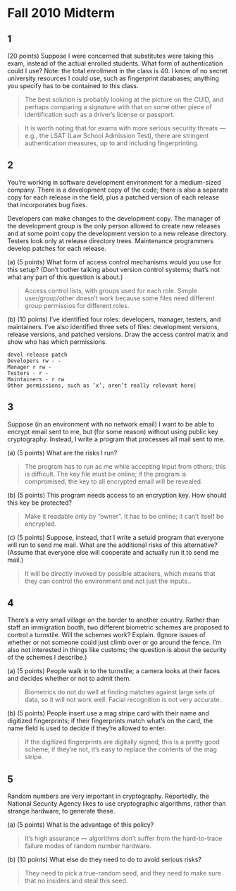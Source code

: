 # Fall 2010 Midterm

## 1
(20 points) Suppose I were concerned that substitutes were taking this exam, instead of the actual enrolled students. What form of authentication could I use? Note: the total enrollment in the class is 40. I know of no secret university resources I could use, such as fingerprint databases; anything you specify has to be contained to this class.

> The best solution is probably looking at the picture on the CUID, and perhaps comparing a signature with that on some other piece of identification such as a driver’s license or passport.

> It is worth noting that for exams with more serious security threats — e.g., the LSAT (Law School Admission Test), there are stringent authentication measures, up to and including fingerprinting.

## 2
You’re working in software development environment for a medium-sized company. There is a development copy of the code; there is also a separate copy for each release in the field, plus a patched version of each release that incorporates bug fixes.

Developers can make changes to the development copy. The manager of the development group is the only person allowed to create new releases and at some point copy the development version to a new release directory. Testers look only at release directory trees. Maintenance programmers develop patches for each release.
   
(a) (5 points) What form of access control mechanisms would you use for this setup? (Don’t bother
talking about version control systems; that’s not what any part of this question is about.)

> Access control lists, with groups used for each role. Simple user/group/other doesn’t work because some files need different group permissios for different roles.

(b) (10 points) I’ve identified four roles: developers, manager, testers, and maintainers. I’ve also identified three sets of files: development versions, release versions, and patched versions. Draw the access control matrix and show who has which permissions.

```
devel release patch
Developers rw - -
Manager r rw -
Testers - r -
Maintainers - r rw
Other permissions, such as ’x’, aren’t really relevant here|
```

## 3
Suppose (in an environment with no network email) I want to be able to encrypt email sent to me, but (for some reason) without using public key cryptography. Instead, I write a program that processes all
mail sent to me.

(a) (5 points) What are the risks I run?

> The program has to run as me while accepting input from others; this is difficult. The key file must be online; if the program is compromised, the key to all encrypted email will be revealed.

(b) (5 points) This program needs access to an encryption key. How should this key be protected?

> Make it readable only by ”owner”. It has to be online; it can’t itself be encrypted.

(c) (5 points) Suppose, instead, that I write a setuid program that everyone will run to send me mail. What are the additional risks of this alternative? (Assume that everyone else will cooperate and actually run it to send me mail.)

> It will be directly invoked by possible attackers, which means that they can control the environment
and not just the inputs..

## 4
There’s a very small village on the border to another country. Rather than staff an immigration booth, two different biometric schemes are proposed to control a turnstile. Will the schemes work? Explain.
(Ignore issues of whether or not someone could just climb over or go around the fence. I’m also not interested in things like customs; the question is about the security of the schemes I describe.)

(a) (5 points) People walk in to the turnstile; a camera looks at their faces and decides whether or not to admit them.

> Biometrics do not do well at finding matches against large sets of data, so it will not work well. Facial recognition is not very accurate.

(b) (5 points) People insert use a mag stripe card with their name and digitized fingerprints; if their fingerprints match what’s on the card, the name field is used to decide if they’re allowed to enter.

> If the digitized fingerprints are digitally signed, this is a pretty good scheme; if they’re not, it’s easy to replace the contents of the mag stripe.

## 5
Random numbers are very important in cryptography. Reportedly, the National Security Agency likes to use cryptographic algorithms, rather than strange hardware, to generate these.

(a) (5 points) What is the advantage of this policy?

> It’s high assurance — algorithms don’t suffer from the hard-to-trace failure modes of random number hardware.

(b) (10 points) What else do they need to do to avoid serious risks?

> They need to pick a true-random seed, and they need to make sure that no insiders and steal this seed.






